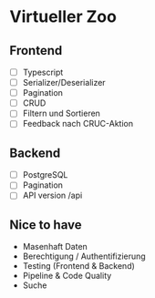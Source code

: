 # Virtueller Zoo

## Frontend

- [ ] Typescript
- [ ] Serializer/Deserializer
- [ ] Pagination
- [ ] CRUD
- [ ] Filtern und Sortieren
- [ ] Feedback nach CRUC-Aktion

## Backend

- [ ] PostgreSQL
- [ ] Pagination
- [ ] API version /api

## Nice to have

- Masenhaft Daten
- Berechtigung / Authentifizierung
- Testing (Frontend & Backend)
- Pipeline & Code Quality
- Suche
